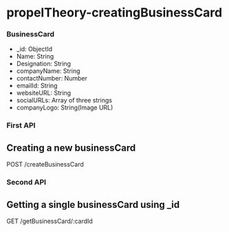 # propelTheory-creatingBusinessCard

### BusinessCard
- _id: ObjectId
- Name: String 
- Designation: String
- companyName: String
- contactNumber: Number
- emailId: String
- websiteURL: String
- socialURLs:
  Array of three strings
- companyLogo: String(Image URL)

### First API
## Creating a new businessCard
POST /createBusinessCard

### Second API
## Getting a single businessCard using _id
GET /getBusinessCard/:cardId

